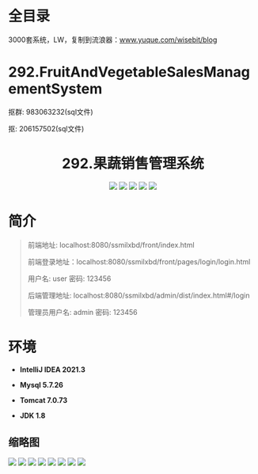 # 全目录

3000套系统，LW，复制到流浪器：www.yuque.com/wisebit/blog

# 292.FruitAndVegetableSalesManagementSystem

<p>抠群: 983063232(sql文件)</p>
<p>抠: 206157502(sql文件)</p>

<p><h1 align="center">292.果蔬销售管理系统</h1></p>



<p align="center">
	<img src="https://img.shields.io/badge/jdk-1.8-orange.svg"/>
    <img src="https://img.shields.io/badge/spring-5.x-lightgrey.svg"/>
    <img src="https://img.shields.io/badge/springmvc-3.x-blue.svg"/>
    <img src="https://img.shields.io/badge/mybatis-5.x-yellow.svg"/>
    <img src="https://img.shields.io/badge/vue-5.x-yellow.svg"/>
</p>

# 简介
>
> 
> 
> 前端地址: localhost:8080/ssmilxbd/front/index.html
>
> 前端登录地址：localhost:8080/ssmilxbd/front/pages/login/login.html
>
> 用户名: user   密码: 123456
> 
> 后端管理地址: localhost:8080/ssmilxbd/admin/dist/index.html#/login
>
> 管理员用户名: admin   密码: 123456
>


# 环境

- <b>IntelliJ IDEA 2021.3</b>

- <b>Mysql 5.7.26</b>

- <b>Tomcat 7.0.73</b>

- <b>JDK 1.8</b>





## 缩略图

![](https://bitwise.oss-cn-heyuan.aliyuncs.com/2024/9/10/814147cb-0f73-43b2-91ec-7a4e16639645.png)
![](https://bitwise.oss-cn-heyuan.aliyuncs.com/2024/9/10/bae72be6-8f9f-461e-bce1-e2ed546e8e86.png)
![](https://bitwise.oss-cn-heyuan.aliyuncs.com/2024/9/10/171adab9-c7e5-4c90-bfce-69b550bf56a6.png)
![](https://bitwise.oss-cn-heyuan.aliyuncs.com/2024/9/10/5b258786-c8cb-419e-b020-36778c58316f.png)
![](https://bitwise.oss-cn-heyuan.aliyuncs.com/2024/9/10/1b58aca7-b7f8-4c6c-9bf7-d85e91667464.png)
![](https://bitwise.oss-cn-heyuan.aliyuncs.com/2024/9/10/f8b2da8c-0786-4084-ba26-0e1f4f834f7b.png)
![](https://bitwise.oss-cn-heyuan.aliyuncs.com/2024/9/10/79666132-5d07-4fa1-8bb1-c0c0845bfab6.png)
![](https://bitwise.oss-cn-heyuan.aliyuncs.com/2024/9/10/9a0eac50-6dee-4d92-8acc-463b7d2effe7.png)






